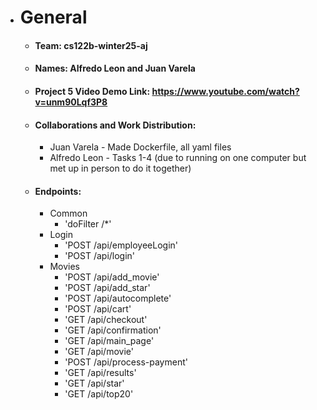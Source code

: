 - # General
    - #### Team: cs122b-winter25-aj

    - #### Names: Alfredo Leon and Juan Varela

    - #### Project 5 Video Demo Link: https://www.youtube.com/watch?v=unm90Lqf3P8

    - #### Collaborations and Work Distribution:
      - Juan Varela - Made Dockerfile, all yaml files
      - Alfredo Leon - Tasks 1-4 (due to running on one computer but met up in person to do it together)

    - #### Endpoints:
        - Common
          - 'doFilter /*'
        - Login
          - 'POST /api/employeeLogin'
          - 'POST /api/login'
        - Movies
          - 'POST /api/add_movie'
          - 'POST /api/add_star'
          - 'POST /api/autocomplete'
          - 'POST /api/cart'
          - 'GET /api/checkout'
          - 'GET /api/confirmation'
          - 'GET /api/main_page'
          - 'GET /api/movie'
          - 'POST /api/process-payment'
          - 'GET /api/results'
          - 'GET /api/star'
          - 'GET /api/top20'